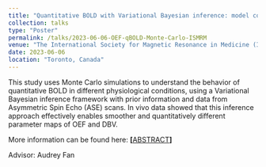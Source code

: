 ```yaml
---
title: "Quantitative BOLD with Variational Bayesian inference: model comparisons with Monte Carlo simulations and in an elderly cohort"
collection: talks
type: "Poster"
permalink: /talks/2023-06-06-OEF-qBOLD-Monte-Carlo-ISMRM
venue: "The International Society for Magnetic Resonance in Medicine (ISMRM)"
date: 2023-06-06
location: "Toronto, Canada"
---
```


This study uses Monte Carlo simulations to understand the behavior of quantitative BOLD in different physiological conditions, using a Variational Bayesian inference framework with prior information and data from Asymmetric Spin Echo (ASE) scans. In vivo data showed that this inference approach effectively enables smoother and quantitatively different parameter maps of OEF and DBV.  

More information can be found here:
<strong> [</strong><a href="https://www.ismrm.org" target="_blank">ABSTRACT</a><strong>] </strong>

Advisor: Audrey Fan 